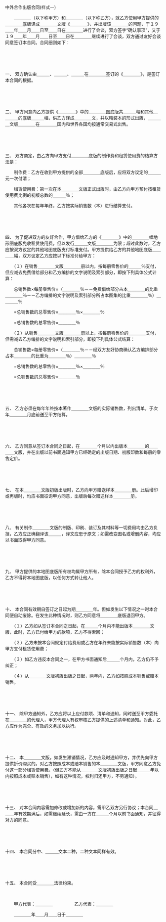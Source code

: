 



中外合作出版合同(样式一)



 

　　＿＿＿＿（以下称甲方）和＿＿＿＿（以下称乙方），就乙方使用甲方提供的＿＿＿＿底版译成＿＿＿＿文版《＿＿＿＿》，并出版该＿＿＿＿的问题，于１９＿＿年＿＿月＿＿日至＿＿日在＿＿＿＿进行了会谈，双方签字“确认事项”，又于１９＿＿年＿＿月＿＿日至＿＿日在＿＿＿＿继续进行了会谈，双方通过友好会谈同意签订本合同。合同细则如下：

　　

　　

一、
双方确认由＿＿＿、＿＿＿、＿＿＿在＿＿＿＿签订的《＿＿＿＿》，是签订本合同的根据。

　　

　　

二、
甲方同意向乙方提供《＿＿＿＿》中的＿＿＿＿图底版共＿＿＿幅和其他＿＿＿＿的底版＿＿＿幅，供乙方译成＿＿＿＿文，并以精装本的形式出版，＿＿＿＿文版＿＿＿＿在＿＿＿＿国内和世界各国均按通常交易式出售。

　　

　　

三、
双方商定，由乙方向甲方支付＿＿＿＿底版的制作费和租赁使用费的结算方法是：

　　制作费：乙方在收到甲方提供的全部＿＿＿＿底版后，应将双方议定的＿＿＿元一次付清；

　　租赁使用费：第一次在本＿＿＿＿文版正式出版时，由乙方向甲方预付按租赁使用费比例的初版总数的＿＿＿％；

　　其他各次在每年年终，乙方按实际销售数（本）进行结算支付。

　　

　　

四、
为了促进双方的友好合作，甲方借给乙方的《＿＿＿＿》中的＿＿＿＿幅地形图底版免收租赁使用费，但以发行＿＿＿文版＿＿＿＿为限；超过此数时，乙方应按双方议定的其他地图底版支付标准支付。甲方提供给乙方的其他地图底版＿＿＿＿幅，双方议定乙方应按以下标准付给甲方：

　　（１）在销售＿＿＿＿文版＿＿＿＿册以内，按每册零售价的＿＿＿％支付，但应减去免费借给部分和乙方编排的文字说明及索引部分，即按下列具体公式计算：

　　总销售数×每册零售价×（＿＿＿＿％－－免费借给部分占本＿＿＿＿的比重＿＿＿＿％－－乙方编排的文字说明及索引部分所占本图集的比重＿＿＿＿％）＿＿＿＿％

　　=总销售数的总零售价×＿＿＿＿％×＿＿＿＿％

　　=总销售数的总零售价×＿＿＿＿％

　　（２）从销售＿＿＿＿文版＿＿＿＿册以上，按每册零售价的＿＿＿＿支付，但需减去乙方编排的文字说明和索引部分，即按下列具体公式结算：

　　总销售数×每册零售价×（＿＿＿＿％－－经双方友好协商确认乙方编排部分占本＿＿＿＿的比重为＿＿＿＿％）＿＿＿＿％

　　=总销售数的总零售价×＿＿＿＿％×＿＿＿＿％

　　=总销售数的总零售价×＿＿＿＿％

　　

　　

五、
乙方必须在每年年终按本著作＿＿＿＿文版的实际销售数，列出清单，于次年＿＿＿＿月底前送至甲方结算。

　　

　　

六、
乙方同意从签订本合同之日起，在＿＿＿＿个月以内出版本＿＿＿＿的＿＿＿＿文版，并在出版以前书面通知甲方已经确定的出版日期、初版印数和每册的零售定价。

　　

　　

七、
在本＿＿＿＿文版初版出版时，乙方向甲方赠送样本＿＿＿＿册。此后增印或再版时，均应书面征询甲方同意，出版后每次赠送样本＿＿＿＿册。

　　

　　

八、
有关制作＿＿＿＿文版的制版、印刷、装订及其材料等一切费用均由乙方负担，乙方应正确翻译该＿＿＿，译文应忠于原文；如需改变图名或增删内容，均应以书面取得甲方同意。

　　

　　

九、
甲方提供的本地图底版所有权均属甲方所有，除本合同授予乙方的权利外，乙方不得将本地图底版，以任何方式转让他人。

　　

　　

十、
本合同有效期自签订之日起为期＿＿＿＿年。但如发生以下情况之一时本合同便自动废除。在发生此种情况时，则乙方同意将＿＿＿＿底版退回甲方。

　　（１）乙方如从签订本合同之日起，在＿＿＿个月内不能出版本＿＿＿＿文版，此时，乙方已付给甲方的款项，乙方不得索回；

　　（２）乙方未按本合同规定付给费用或乙方在年终未能按实际销售数（本）向甲方支付租赁使用费；

　　（３）如乙方违反本合同之一，在甲方书面通知后＿＿＿个月内，乙方仍不予纠正；

　　（４）从＿＿＿＿文版初版出版之日起，两年内，乙方如按照成本销售或赔本销售。

　　

　　

十一、
除甲方通知外，乙方应将以上应付款项、清单和通知，同时送至甲方委托在＿＿＿＿的代理人，甲方代理人有权审核乙方提供的上述清单和通知。对此，乙方应作为完全、有效的义务加以执行。

　　

　　

十二、
本＿＿＿＿文版，如发生滞销情况，乙方应及时通知甲方，并优先向甲方提供折价购买的。对乙方按照成本或赔本销售的本＿＿＿＿文版，甲方同意乙方免付这一部分租赁使用费。（但乙方不能从＿＿＿＿文版初版出版之日起＿＿＿年以内按照成本或赔本销售），如有这种情况，权利归还甲方，不另通知）。

　　

　　

十三、
对本合同内容需加修改或增加新的内容，需甲乙双方另行协议；本合同＿＿＿年有效期满后，如需继续延长，需由一方在＿＿＿个月以前书面通知，并征得对方的同意。

　　

　　

十四、
本合同分中、＿＿＿文本二种，二种文本同样有效。

　　

　　

十五、
本合同受＿＿＿＿法律约束。

　　

　　甲方代表：＿＿＿＿　　　　　乙方代表：＿＿＿＿　　　　　　　　　　　　　　　　　　　

　　＿＿＿＿年＿＿月＿＿日于＿＿＿＿

　　